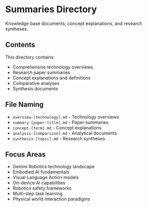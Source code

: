 # Summaries Directory

Knowledge base documents, concept explanations, and research syntheses.

## Contents

This directory contains:
- Comprehensive technology overviews
- Research paper summaries
- Concept explanations and definitions
- Comparative analyses
- Synthesis documents

## File Naming

- `overview-[technology].md` - Technology overviews
- `summary-[paper-title].md` - Paper summaries
- `concept-[term].md` - Concept explanations
- `analysis-[comparison].md` - Analytical documents
- `synthesis-[topic].md` - Research syntheses

## Focus Areas

- Gemini Robotics technology landscape
- Embodied AI fundamentals
- Visual Language Action models
- On-device AI capabilities
- Robotics safety frameworks
- Multi-step task learning
- Physical world interaction paradigms
